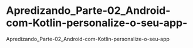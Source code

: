 # Apredizando_Parte-02_Android-com-Kotlin-personalize-o-seu-app-
 Apredizando_Parte-02_Android-com-Kotlin-personalize-o-seu-app
